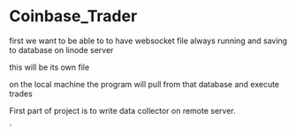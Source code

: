 # Coinbase_Trader

first we want to be able to to have websocket file always running and saving to database on linode server

this will be its own file

on the local machine the program will pull from that database and execute trades 

First part of project is to write data collector on remote server.

`
